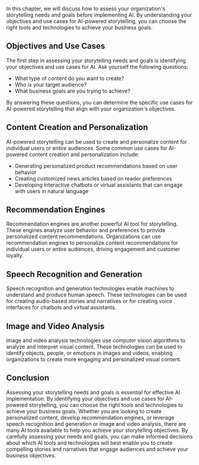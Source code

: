 
In this chapter, we will discuss how to assess your organization's storytelling needs and goals before implementing AI. By understanding your objectives and use cases for AI-powered storytelling, you can choose the right tools and technologies to achieve your business goals.

Objectives and Use Cases
------------------------

The first step in assessing your storytelling needs and goals is identifying your objectives and use cases for AI. Ask yourself the following questions:

* What type of content do you want to create?
* Who is your target audience?
* What business goals are you trying to achieve?

By answering these questions, you can determine the specific use cases for AI-powered storytelling that align with your organization's objectives.

Content Creation and Personalization
------------------------------------

AI-powered storytelling can be used to create and personalize content for individual users or entire audiences. Some common use cases for AI-powered content creation and personalization include:

* Generating personalized product recommendations based on user behavior
* Creating customized news articles based on reader preferences
* Developing interactive chatbots or virtual assistants that can engage with users in natural language

Recommendation Engines
----------------------

Recommendation engines are another powerful AI tool for storytelling. These engines analyze user behavior and preferences to provide personalized content recommendations. Organizations can use recommendation engines to personalize content recommendations for individual users or entire audiences, driving engagement and customer loyalty.

Speech Recognition and Generation
---------------------------------

Speech recognition and generation technologies enable machines to understand and produce human speech. These technologies can be used for creating audio-based stories and narratives or for creating voice interfaces for chatbots and virtual assistants.

Image and Video Analysis
------------------------

Image and video analysis technologies use computer vision algorithms to analyze and interpret visual content. These technologies can be used to identify objects, people, or emotions in images and videos, enabling organizations to create more engaging and personalized visual content.

Conclusion
----------

Assessing your storytelling needs and goals is essential for effective AI implementation. By identifying your objectives and use cases for AI-powered storytelling, you can choose the right tools and technologies to achieve your business goals. Whether you are looking to create personalized content, develop recommendation engines, or leverage speech recognition and generation or image and video analysis, there are many AI tools available to help you achieve your storytelling objectives. By carefully assessing your needs and goals, you can make informed decisions about which AI tools and technologies will best enable you to create compelling stories and narratives that engage audiences and achieve your business objectives.
